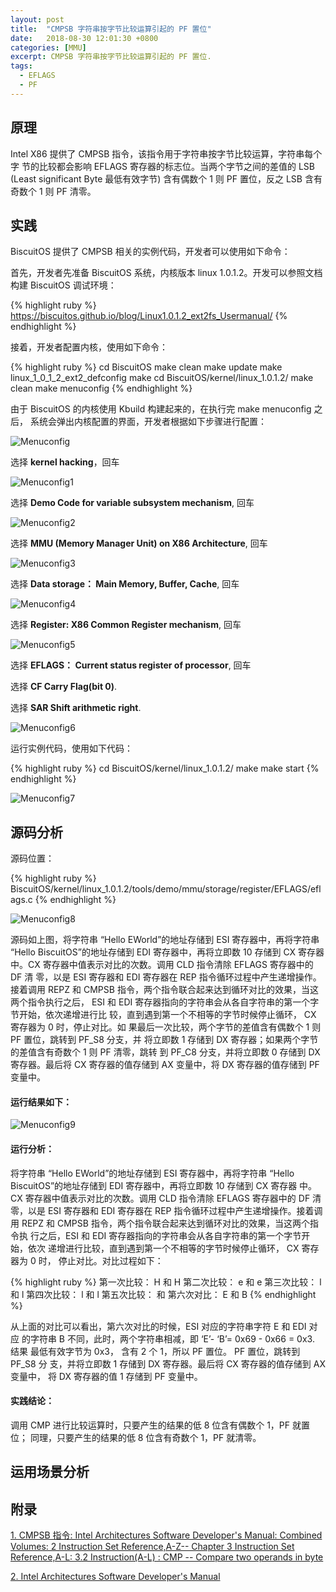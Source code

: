 ```yaml
---
layout: post
title:  "CMPSB 字符串按字节比较运算引起的 PF 置位"
date:   2018-08-30 12:01:30 +0800
categories: [MMU]
excerpt: CMPSB 字符串按字节比较运算引起的 PF 置位.
tags:
  - EFLAGS
  - PF
---
```


## 原理

Intel X86 提供了 CMPSB 指令，该指令用于字符串按字节比较运算，字符串每个字
节的比较都会影响 EFLAGS 寄存器的标志位。当两个字节之间的差值的 LSB (Least 
significant Byte 最低有效字节) 含有偶数个 1 则 PF 置位，反之 LSB 含有奇数个 1 
则 PF 清零。

## 实践

BiscuitOS 提供了 CMPSB 相关的实例代码，开发者可以使用如下命令：

首先，开发者先准备 BiscuitOS 系统，内核版本 linux 1.0.1.2。开发可以参照文档
构建 BiscuitOS 调试环境：

{% highlight ruby %}
https://biscuitos.github.io/blog/Linux1.0.1.2_ext2fs_Usermanual/
{% endhighlight %}


接着，开发者配置内核，使用如下命令：

{% highlight ruby %}
cd BiscuitOS
make clean
make update
make linux_1_0_1_2_ext2_defconfig
make
cd BiscuitOS/kernel/linux_1.0.1.2/
make clean
make menuconfig
{% endhighlight %}

由于 BiscuitOS 的内核使用 Kbuild 构建起来的，在执行完 make menuconfig 之后，
系统会弹出内核配置的界面，开发者根据如下步骤进行配置：

![Menuconfig](https://raw.githubusercontent.com/EmulateSpace/PictureSet/master/BiscuitOS/kernel/MMU000003.png)

选择 **kernel hacking**，回车

![Menuconfig1](https://raw.githubusercontent.com/EmulateSpace/PictureSet/master/BiscuitOS/kernel/MMU000004.png)

选择 **Demo Code for variable subsystem mechanism**, 回车

![Menuconfig2](https://raw.githubusercontent.com/EmulateSpace/PictureSet/master/BiscuitOS/kernel/MMU000005.png)

选择 **MMU (Memory Manager Unit) on X86 Architecture**, 回车

![Menuconfig3](https://raw.githubusercontent.com/EmulateSpace/PictureSet/master/BiscuitOS/kernel/MMU000006.png)

选择 **Data storage： Main  Memory, Buffer, Cache**, 回车

![Menuconfig4](https://raw.githubusercontent.com/EmulateSpace/PictureSet/master/BiscuitOS/kernel/MMU000007.png)

选择 **Register: X86 Common Register mechanism**, 回车

![Menuconfig5](https://raw.githubusercontent.com/EmulateSpace/PictureSet/master/BiscuitOS/kernel/MMU000008.png)

选择 **EFLAGS： Current status register of processor**, 回车

选择 **CF    Carry Flag(bit 0)**.

选择 **SAR  Shift arithmetic right**.

![Menuconfig6](https://raw.githubusercontent.com/EmulateSpace/PictureSet/master/BiscuitOS/kernel/MMU000083.png)

运行实例代码，使用如下代码：

{% highlight ruby %}
cd BiscuitOS/kernel/linux_1.0.1.2/
make 
make start
{% endhighlight %}

![Menuconfig7](https://raw.githubusercontent.com/EmulateSpace/PictureSet/master/BiscuitOS/kernel/MMU000118.png)

## 源码分析

源码位置：

{% highlight ruby %}
BiscuitOS/kernel/linux_1.0.1.2/tools/demo/mmu/storage/register/EFLAGS/eflags.c
{% endhighlight %}

![Menuconfig8](https://raw.githubusercontent.com/EmulateSpace/PictureSet/master/BiscuitOS/kernel/MMU000119.png)

源码如上图，将字符串 “Hello EWorld”的地址存储到 ESI 寄存器中，再将字符串 
“Hello BiscuitOS”的地址存储到 EDI 寄存器中，再将立即数 10 存储到 CX 寄存器
中。CX 寄存器中值表示对比的次数。调用 CLD 指令清除 EFLAGS 寄存器中的 DF 清
零，以是 ESI 寄存器和 EDI 寄存器在 REP 指令循环过程中产生递增操作。接着调用 
REPZ 和 CMPSB 指令，两个指令联合起来达到循环对比的效果，当这两个指令执行之后，
ESI 和 EDI 寄存器指向的字符串会从各自字符串的第一个字节开始，依次递增进行比
较，直到遇到第一个不相等的字节时候停止循环， CX 寄存器为 0 时，停止对比。如
果最后一次比较，两个字节的差值含有偶数个 1 则 PF 置位，跳转到 PF_S8 分支，并
将立即数 1 存储到 DX 寄存器；如果两个字节的差值含有奇数个 1 则 PF 清零，跳转
到 PF_C8 分支，并将立即数 0 存储到 DX 寄存器。最后将 CX 寄存器的值存储到 AX 
变量中，将 DX 寄存器的值存储到 PF 变量中。

#### 运行结果如下：

![Menuconfig9](https://raw.githubusercontent.com/EmulateSpace/PictureSet/master/BiscuitOS/kernel/MMU000120.png)

#### 运行分析：

将字符串 “Hello EWorld”的地址存储到 ESI 寄存器中，再将字符串 
“Hello BiscuitOS”的地址存储到 EDI 寄存器中，再将立即数 10 存储到 CX 寄存器
中。CX 寄存器中值表示对比的次数。调用 CLD 指令清除 EFLAGS 寄存器中的 DF 清
零，以是 ESI 寄存器和 EDI 寄存器在 REP 指令循环过程中产生递增操作。接着调
用 REPZ 和 CMPSB 指令，两个指令联合起来达到循环对比的效果，当这两个指令执
行之后，ESI 和 EDI 寄存器指向的字符串会从各自字符串的第一个字节开始，依次
递增进行比较，直到遇到第一个不相等的字节时候停止循环， CX 寄存器为 0 时，
停止对比。对比过程如下：

{% highlight ruby %}
第一次比较： H 和 H
第二次比较： e 和 e
第三次比较： l 和 l
第四次比较： l 和 l
第五次比较：   和 
第六次对比： E 和 B
{% endhighlight %}

从上面的对比可以看出，第六次对比的时候，ESI 对应的字符串字符 E 和 EDI 对应
的字符串 B 不同，此时，两个字符串相减，即 ‘E’- ‘B’= 0x69 - 0x66 = 0x3. 结果
最低有效字节为 0x3， 含有 2 个 1，所以 PF 置位。 PF 置位，跳转到 PF_S8 分
支，并将立即数 1 存储到 DX 寄存器。最后将 CX 寄存器的值存储到 AX 变量中，
将 DX 寄存器的值 1 存储到 PF 变量中。

#### 实践结论：

调用 CMP 进行比较运算时，只要产生的结果的低 8 位含有偶数个 1，PF 就置位；
同理，只要产生的结果的低 8 位含有奇数个 1，PF 就清零。

## 运用场景分析

## 附录

[1. CMPSB 指令: Intel Architectures Software Developer's Manual: Combined Volumes: 2 Instruction Set Reference,A-Z-- Chapter 3 Instruction Set Reference,A-L: 3.2 Instruction(A-L) : CMP -- Compare two operands in byte](https://software.intel.com/en-us/articles/intel-sdm)

[2. Intel Architectures Software Developer's Manual](https://github.com/BiscuitOS/Documentation/blob/master/Datasheet/Intel-IA32_DevelopmentManual.pdf)

